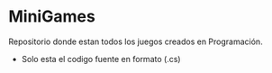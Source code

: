 # MiniGames
Repositorio donde estan todos los juegos creados en Programación.
- Solo esta el codigo fuente en formato (.cs)
